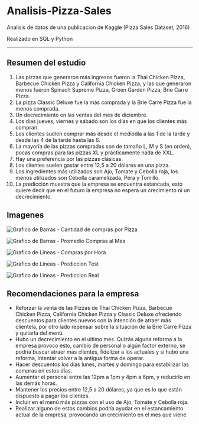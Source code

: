 # Analisis-Pizza-Sales
Analisis de datos de una publicacion de Kaggle (Pizza Sales Dataset, 2016)  

Realizado en SQL y Python  

---

## Resumen del estudio
1. Las pizzas que generaron más ingresos fueron la Thai Chicken Pizza, Barbecue Chicken Pizza y California Chicken Pizza, y las que generaron menos fueron Spinach Supreme Pizza, Green Garden Pizza, Brie Carre Pizza.
2. La pizza Classic Deluxe fue la más comprada y la Brie Carre Pizza fue la menos comprada.
3. Un decrecimiento en las ventas del mes de diciembre.
4. Los días jueves, viernes y sábado son los días en que los clientes más compran.
5. Los clientes suelen comprar más desde el mediodía a las 1 de la tarde y desde las 4 de la tarde hasta las 6. 
6. La mayoría de las pizzas compradas son de tamaño L, M y S (en orden), pocas compras para las pizzas XL y prácticamente nada de XXL.
7. Hay una preferencia por las pizzas clásicas.
8. Los clientes suelen gastar entre 12,5 a 20 dólares en una pizza.
9. Los ingredientes más utilizados son Ajo, Tomate y Cebolla roja, los menos utilizados son Cebolla caramelizada, Pera y Tomillo.
10. La predicción muestra que la empresa se encuentra estancada, esto quiere decir que en el futuro la empresa no espera un crecimiento ni un decrecimiento.

## Imagenes

![Grafico de Barras - Cantidad de compras por Pizza](https://github.com/1bryanvalenzuela/Pizza-Sales-Estudio/blob/main/graficos/barra_cantidad_compras_pizza.png)

![Grafico de Barras - Promedio Compras al Mes](https://github.com/1bryanvalenzuela/Pizza-Sales-Estudio/blob/main/graficos/barras_promedio_compras_mes.png)

![Grafico de Lineas - Compras por Hora](https://github.com/1bryanvalenzuela/Pizza-Sales-Estudio/blob/main/graficos/lineas_compras_hora.png)

![Grafico de Lineas - Prediccion Test](https://github.com/1bryanvalenzuela/Pizza-Sales-Estudio/blob/main/graficos/prediccion_test.png)

![Grafico de Lineas - Prediccion Real](https://github.com/1bryanvalenzuela/Pizza-Sales-Estudio/blob/main/graficos/prediccion_real.png)

## Recomendaciones para la empresa
- Reforzar la venta de las Pizzas de Thai Chicken Pizza, Barbecue Chicken Pizza, California Chicken Pizza y Classic Deluxe ofreciendo descuentos para clientes nuevos con la intención de atraer más clientela, por otro lado repensar sobre la situación de la Brie Carre Pizza y quitarla del menú.
- Hubo un decrecimiento en el ultimo mes. Quizás alguna reforma a la empresa provoco esto, cambio de personal o algún factor externo, se podría buscar atraer mas clientes, fidelizar a los actuales y si hubo una reforma, intentar volver a la antigua forma de operar.
- Hacer descuentos los días lunes, martes y domingo para estabilizar las compras en estos días.
- Aumentar el personal entre las 12pm a 1pm y 4pm a 6pm, y reducirlo en las demás horas.
- Mantener los precios entre 12,5 a 20 dólares, ya que es lo que están dispuesto a pagar los clientes.
- Incluir en el menú más pizzas con el uso de Ajo, Tomate y Cebolla roja.
- Realizar alguno de estos cambios podría ayudar en el estancamiento actual de la empresa, provocando un crecimiento en el mes que viene.
